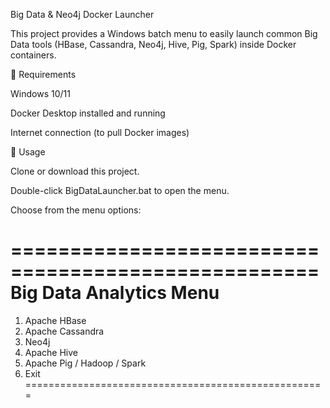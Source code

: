 Big Data & Neo4j Docker Launcher

This project provides a Windows batch menu to easily launch common Big Data tools (HBase, Cassandra, Neo4j, Hive, Pig, Spark) inside Docker containers.

📌 Requirements

Windows 10/11

Docker Desktop
 installed and running

Internet connection (to pull Docker images)

🚀 Usage

Clone or download this project.

Double-click BigDataLauncher.bat to open the menu.

Choose from the menu options:

====================================================
              Big Data Analytics Menu
====================================================
  1) Apache HBase
  2) Apache Cassandra
  3) Neo4j
  4) Apache Hive
  5) Apache Pig / Hadoop / Spark
  6) Exit
====================================================
